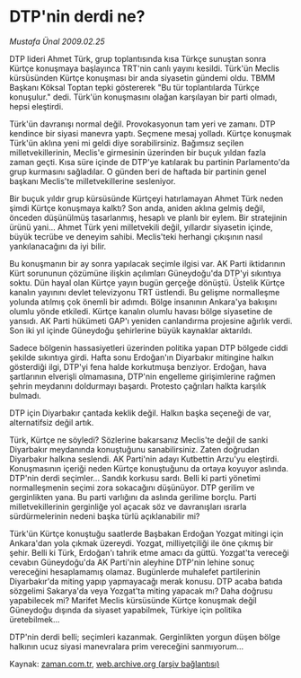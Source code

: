 # DTP'nin derdi ne?

*Mustafa Ünal 2009.02.25*

<tr><td class="metin" colspan="2" style="padding-top: 20px; padding-left: 5px; padding-right: 10px;">DTP lideri Ahmet Türk, grup toplantısında kısa Türkçe sunuştan sonra Kürtçe konuşmaya başlayınca TRT'nin canlı yayını kesildi. Türk'ün Meclis kürsüsünden Kürtçe konuşması bir anda siyasetin gündemi oldu. TBMM Başkanı Köksal Toptan tepki göstererek "Bu tür toplantılarda Türkçe konuşulur." dedi. Türk'ün konuşmasını olağan karşılayan bir parti olmadı, hepsi eleştirdi.</td></tr><tr><td class="metin" colspan="2" style="padding-top: 20px; padding-left: 5px; padding-right: 10px;"><p> Türk'ün davranışı normal değil. Provokasyonun tam yeri ve zamanı. DTP kendince bir siyasi manevra yaptı. Seçmene mesaj yolladı. Kürtçe konuşmak Türk'ün aklına yeni mi geldi diye sorabilirsiniz. Bağımsız seçilen milletvekillerinin, Meclis'e girmesinin üzerinden bir buçuk yıldan fazla zaman geçti. Kısa süre içinde de DTP'ye katılarak bu partinin Parlamento'da grup kurmasını sağladılar. O günden beri de haftada bir partinin genel başkanı Meclis'te milletvekillerine sesleniyor.
<p>Bir buçuk yıldır grup kürsüsünde Kürtçeyi hatırlamayan Ahmet Türk neden şimdi Kürtçe konuşmaya kalktı? Son anda, aniden aklına gelmiş değil, önceden düşünülmüş tasarlanmış, hesaplı ve planlı bir eylem. Bir stratejinin ürünü yani... Ahmet Türk yeni milletvekili değil, yıllardır siyasetin içinde, büyük tecrübe ve deneyim sahibi. Meclis'teki herhangi çıkışının nasıl yankılanacağını da iyi bilir.
<p>Bu konuşmanın bir ay sonra yapılacak seçimle ilgisi var. AK Parti iktidarının Kürt sorununun çözümüne ilişkin açılımları Güneydoğu'da DTP'yi sıkıntıya soktu. Dün hayal olan Kürtçe yayın bugün gerçeğe dönüştü. Üstelik Kürtçe kanalın yayınını devlet televizyonu TRT üstlendi. Bu gelişme normalleşme yolunda atılmış çok önemli bir adımdı. Bölge insanının Ankara'ya bakışını olumlu yönde etkiledi. Kürtçe kanalın olumlu havası bölge siyasetine de yansıdı. AK Parti hükümeti GAP'ı yeniden canlandırma projesine ağırlık verdi. Son iki yıl içinde Güneydoğu şehirlerine büyük kaynaklar aktarıldı.
<p>Sadece bölgenin hassasiyetleri üzerinden politika yapan DTP bölgede ciddi şekilde sıkıntıya girdi. Hafta sonu Erdoğan'ın Diyarbakır mitingine halkın gösterdiği ilgi, DTP'yi fena halde korkutmuşa benziyor. Erdoğan, hava şartlarının elverişli olmamasına, DTP'nin engelleme girişimlerine rağmen şehrin meydanını doldurmayı başardı. Protesto çağrıları halkta karşılık bulmadı.
<p>DTP için Diyarbakır çantada keklik değil. Halkın başka seçeneği de var, alternatifsiz değil artık. 
<p>Türk, Kürtçe ne söyledi? Sözlerine bakarsanız Meclis'te değil de sanki Diyarbakır meydanında konuştuğunu sanabilirsiniz. Zaten doğrudan Diyarbakır halkına seslendi. AK Parti'nin adayı Kutbettin Arzu'yu eleştirdi. Konuşmasının içeriği neden Kürtçe konuştuğunu da ortaya koyuyor aslında. DTP'nin derdi seçimler... Sandık korkusu sardı. Belli ki parti yönetimi normalleşmenin seçimi zora sokacağını düşünüyor. DTP gerilim ve gerginlikten yana. Bu parti varlığını da aslında gerilime borçlu. Parti milletvekillerinin gerginliğe yol açacak söz ve davranışları ısrarla sürdürmelerinin nedeni başka türlü açıklanabilir mi?
<p>Türk'ün Kürtçe konuştuğu saatlerde Başbakan Erdoğan Yozgat mitingi için Ankara'dan yola çıkmak üzereydi. Yozgat, milliyetçiliği ile öne çıkmış bir şehir. Belli ki Türk, Erdoğan'ı tahrik etme amacı da güttü. Yozgat'ta vereceği cevabın Güneydoğu'da AK Parti'nin aleyhine DTP'nin lehine sonuç vereceğini hesaplamamış olamaz. Bugünlerde muhalefet partilerinin Diyarbakır'da miting yapıp yapmayacağı merak konusu. DTP acaba batıda sözgelimi Sakarya'da veya Yozgat'ta miting yapacak mı? Daha doğrusu yapabilecek mi? Marifet Meclis kürsüsünde Kürtçe konuşmak değil Güneydoğu dışında da siyaset yapabilmek, Türkiye için politika üretebilmek...
<p>DTP'nin derdi belli; seçimleri kazanmak. Gerginlikten yorgun düşen bölge halkının ucuz siyasi manevralara prim vereceğini sanmıyorum...<br/></p></p></p></p></p></p></p></p></td></tr>

Kaynak: [zaman.com.tr](http://zaman.com.tr/yazar.do?yazino=818990), [web.archive.org (arşiv bağlantısı)](http://web.archive.org/web/20090228051708/http://www.zaman.com.tr:80/yazar.do?yazino=818990)

